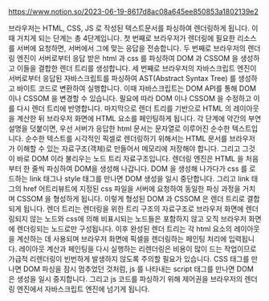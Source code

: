https://www.notion.so/2023-06-19-8617d8ac08a645ee850853a1802139e2

브라우저는 HTML, CSS, JS 로 작성된 텍스트문서를 파싱하여 렌더링하게 됩니다. 이때 거치게 되는 단계는 총 4단계입니다. 첫 번째로 브라우저가 렌더링에 필요한 리소스를 서버에 요청하면, 서버에서 그에 맞는 응답을 전송합니다. 두 번째로 브라우저의 렌더링 엔진이 서버로부터 응답 받은 html 과 css 를 파싱하여 DOM 과 CSSOM 을 생성하고 이들을 결합한 렌더 트리를 생성합니다. 세 번째로 브라우저의 자바스크립트 엔진이 서버로부터 응답된 자바스크립트를 파싱하여 AST(Abstract Syntax Tree) 를 생성하고 바이트 코드로 변환하여 실행합니다. 이때 자바스크립트는 DOM API를 통해 DOM 이나 CSSOM 을 변경할 수 있습니다. 필요에 따라 DOM 이나 CSSOM 을 수정하고 이를 다시 렌더 트리에 반영합니다. 마지막으로 렌더 트리를 기반으로 HTML 의 레이아웃을 계산한 뒤 브라우저 화면에 HTML 요소를 페인팅하게 됩니다. 
각 단계에 약간의 부연 설명을 덧붙이면, 우선 서버가 응답한 html 문서는 문자열로 이루어진 순수한 텍스트입니다. 순수한 텍스트를 시각적인 픽셀로 렌더링하기 위해서는 HTML 문서를 브라우저가 이해할 수 있는 자료구조(객체)로 만들어서 메모리에 저장해야 합니다. 그리고 그것이 바로 DOM 이라 불리우는 노드 트리 자료구조입니다. 렌더링 엔진은 HTML 을 처음부터 한 줄씩 파싱하여 DOM을 생성해 나갑니다. DOM 을 생성해 나가다가 css 를 로드하는 link 태그나 style 태그를 만나면 DOM 생성을 일시 중단합니다. 그리고 link 태그의 href 어트리뷰트에 지정된 css 파일을 서버에 요청하여 동일한 파싱 과정을 거치며 CSSOM 을 형성하게 됩니다. 
이렇게 형성된 DOM 과 CSSOM 은 렌더 트리로 결합되게 됩니다. 렌더 트리는 렌더링을 위한 트리 구조의 자료구조로 브라우저 화면에 렌더링되지 않는 노드와 css에 의해 비표시되는 노드들은 포함하지 않고 오직 브라우저 화면에 렌더링되는 노드로만 구성됩니다. 
이후 완성된 렌더 트리는 각 html 요소의 레이아웃을 계산하는 데 사용되며 브라우저 화면에 픽셀을 렌더링하는 페인팅 처리에 입력됩니다. 
레이아웃 계산과 페인팅을 다시 실행하는 리렌더링은 비용이 많이 드는 작업이므로 가급적 리렌더링이 빈번하게 발생하지 않도록 주의할 필요가 있습니다. 
CSS 태그를 만나면 DOM 파싱을 잠시 멈추었던 것처럼, js 를 나타내는 script 태그를 만나면 DOM 은 생성을 일시 중지합니다. 그리고 js 코드를 파싱하기 위해 제어권을 브라우저의 렌더링 엔진에서 자바스크립트 엔진에 넘기게 됩니다.